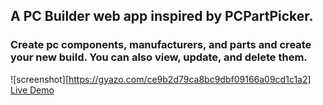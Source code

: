 ## A PC Builder web app inspired by PCPartPicker. 
### Create pc components, manufacturers, and parts and create your new build. You can also view, update, and delete them.
![screenshot][https://gyazo.com/ce9b2d79ca8bc9dbf09166a09cd1c1a2]
[Live Demo](https://pc-planner.onrender.com/)
